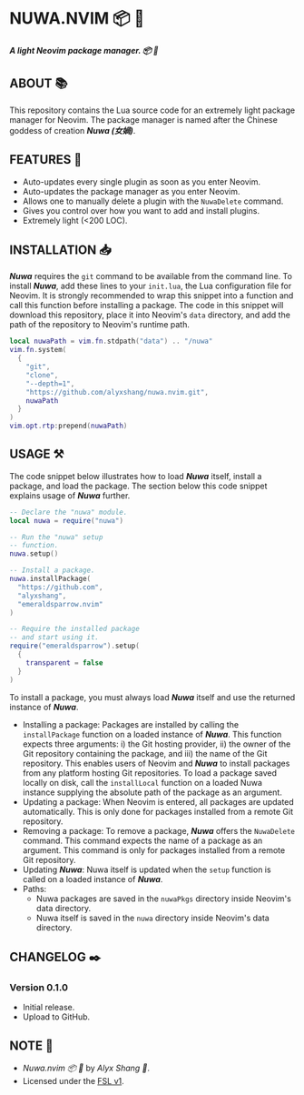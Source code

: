 # NUWA.NVIM :package: :swan:

***A light Neovim package manager. :package: :swan:***

## ABOUT :books:

This repository contains the Lua source code for an extremely light
package manager for Neovim. The package manager is named after the
Chinese goddess of creation ***Nuwa (女媧)***.

## FEATURES :test_tube:

- Auto-updates every single plugin as soon as you enter Neovim.
- Auto-updates the package manager as you enter Neovim.
- Allows one to manually delete a plugin with the `NuwaDelete` command.
- Gives you control over how you want to add and install plugins.
- Extremely light (<200 LOC).

## INSTALLATION :inbox_tray:

***Nuwa*** requires the `git` command to be available from 
the command line. To install ***Nuwa***, add these lines to 
your `init.lua`, the Lua configuration file for Neovim. It is 
strongly recommended to wrap this snippet into a function and call 
this function before installing a package. The code in this snippet 
will download this repository, place it into Neovim's `data` directory, 
and add the path of the repository to Neovim's runtime path.

```Lua
local nuwaPath = vim.fn.stdpath("data") .. "/nuwa"
vim.fn.system(
  {
    "git", 
    "clone", 
    "--depth=1", 
    "https://github.com/alyxshang/nuwa.nvim.git",
    nuwaPath
  }
)
vim.opt.rtp:prepend(nuwaPath)
```

## USAGE :hammer_and_pick:

The code snippet below illustrates how to load ***Nuwa*** itself,
install a package, and load the package. The section below this code
snippet explains usage of ***Nuwa*** further.

```Lua
-- Declare the "nuwa" module.
local nuwa = require("nuwa")

-- Run the "nuwa" setup
-- function.
nuwa.setup()

-- Install a package.
nuwa.installPackage(
  "https://github.com",
  "alyxshang",
  "emeraldsparrow.nvim"
)

-- Require the installed package
-- and start using it.
require("emeraldsparrow").setup(
  {
    transparent = false
  }
)
```

To install a package, you must always load ***Nuwa*** itself and use
the returned instance of ***Nuwa***.

- Installing a package: Packages are installed by calling the `installPackage` function on a loaded instance of ***Nuwa***. This function expects three arguments: i) the Git hosting provider, ii) the owner of the Git repository containing the package, and iii) the name of the Git repository. This enables users of Neovim and ***Nuwa*** to install packages from any platform hosting Git repositories. To load a package saved locally on disk, call the `installLocal` function on a loaded Nuwa instance supplying the absolute path of the package as an argument.
- Updating a package: When Neovim is entered, all packages are updated automatically. This is only done for packages installed from a remote Git repository.
- Removing a package: To remove a package, ***Nuwa*** offers the `NuwaDelete` command. This command expects the name of a package as an argument. This command is only for packages installed from a remote Git repository.
- Updating ***Nuwa***: Nuwa itself is updated when the `setup` function is called on a loaded instance of ***Nuwa***.
- Paths:
    - Nuwa packages are saved in the `nuwaPkgs` directory inside Neovim's data directory. 
    - Nuwa itself is saved in the `nuwa` directory inside Neovim's data directory.

## CHANGELOG :black_nib:

### Version 0.1.0

- Initial release.
- Upload to GitHub.

## NOTE :scroll:

- *Nuwa.nvim :package: :swan:* by *Alyx Shang :black_heart:*.
- Licensed under the [FSL v1](https://github.com/alyxshang/fair-software-license).
